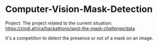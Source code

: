 # Computer-Vision-Mask-Detection

Project: The project related to the current situation: https://zindi.africa/hackathons/spot-the-mask-challenge/data

It's a competition to detect the presence or not of a mask on an image.
